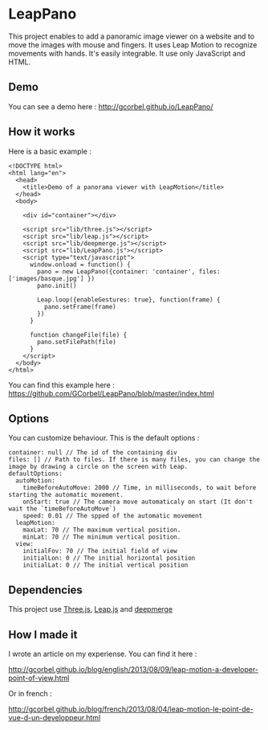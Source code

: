 LeapPano
========

This project enables to add a panoramic image viewer on a website and to move the images with mouse and fingers. 
It uses Leap Motion to recognize movements with hands.
It's easily integrable. It use only JavaScript and HTML.

Demo
----

You can see a demo here : http://gcorbel.github.io/LeapPano/


How it works
------------

Here is a basic example :

    <!DOCTYPE html>
    <html lang="en">
      <head>
        <title>Demo of a panorama viewer with LeapMotion</title>
      </head>
      <body>

        <div id="container"></div>

        <script src="lib/three.js"></script>
        <script src="lib/leap.js"></script>
        <script src="lib/deepmerge.js"></script>
        <script src="lib/LeapPano.js"></script>
        <script type="text/javascript">
          window.onload = function() {
            pano = new LeapPano({container: 'container', files: ['images/basque.jpg'] })
            pano.init()

            Leap.loop({enableGestures: true}, function(frame) {
              pano.setFrame(frame)
            })
          }

          function changeFile(file) {
            pano.setFilePath(file)
          }
        </script>
      </body>
    </html>

You can find this example here : https://github.com/GCorbel/LeapPano/blob/master/index.html

Options
-------

You can customize behaviour. This is the default options :

    container: null // The id of the containing div
    files: [] // Path to files. If there is many files, you can change the image by drawing a circle on the screen with Leap.
    defaultOptions:
      autoMotion:
        timeBeforeAutoMove: 2000 // Time, in milliseconds, to wait before starting the automatic movement.
        onStart: true // The camera move automaticaly on start (It don't wait the `timeBeforeAutoMove`)
        speed: 0.01 // The spped of the automatic movement
      leapMotion:
        maxLat: 70 // The maximum vertical position.
        minLat: 70 // The minimum vertical position.
      view:
        initialFov: 70 // The initial field of view
        initialLon: 0 // The initial horizontal position
        initialLat: 0 // The initial vertical position
        
Dependencies
------------

This project use [Three.js](http://threejs.org/), [Leap.js](https://github.com/leapmotion/leapjs) and [deepmerge](https://github.com/nrf110/deepmerge)

How I made it
-------------

 I wrote an article on my experiense. You can find it here :

 http://gcorbel.github.io/blog/english/2013/08/09/leap-motion-a-developer-point-of-view.html

 Or in french :

 http://gcorbel.github.io/blog/french/2013/08/04/leap-motion-le-point-de-vue-d-un-developpeur.html
